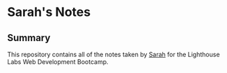 # Sarah's Notes

## Summary 

This repository contains all of the notes taken by [Sarah](https://github.com/samo-13) for the Lighthouse Labs Web Development Bootcamp.